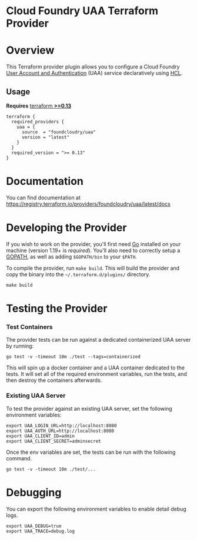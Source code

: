 Cloud Foundry UAA Terraform Provider
================================

# Overview

This Terraform provider plugin allows you to configure a Cloud Foundry [User Account and Authentication](https://github.com/cloudfoundry/uaa) (UAA) service declaratively using [HCL](https://github.com/hashicorp/hcl).

## Usage

**Requires** [terraform **>=0.13**](https://www.terraform.io/downloads.html)

    terraform {
      required_providers {
        uaa = {
          source  = "foundcloudry/uaa"
          version = "latest"
        }
      }
      required_version = ">= 0.13"
    }

# Documentation

You can find documentation at https://registry.terraform.io/providers/foundcloudry/uaa/latest/docs

# Developing the Provider

If you wish to work on the provider, you'll first need [Go](http://www.golang.org) installed on your machine (version 1.19+ is *required*). You'll also need to correctly setup a [GOPATH](http://golang.org/doc/code.html#GOPATH), as well as adding `$GOPATH/bin` to your `$PATH`.

To compile the provider, run `make build`. This will build the provider and copy the binary into the `~/.terraform.d/plugins/` directory.

    make build

# Testing the Provider

### Test Containers

The provider tests can be run against a dedicated containerized UAA server by running:

    go test -v -timeout 10m ./test --tags=containerized

This will spin up a docker container and a UAA container dedicated to the tests.  It will set all of the required environment variables, run the tests, and then destroy the containers afterwards.

### Existing UAA Server

To test the provider against an existing UAA server, set the following environment variables:

    export UAA_LOGIN_URL=http://localhost:8080
    export UAA_AUTH_URL=http://localhost:8080
    export UAA_CLIENT_ID=admin
    export UAA_CLIENT_SECRET=adminsecret

Once the env variables are set, the tests can be run with the following command.

    go test -v -timeout 10m ./test/...

# Debugging

You can export the following environment variables to enable detail debug logs.

    export UAA_DEBUG=true
    export UAA_TRACE=debug.log
